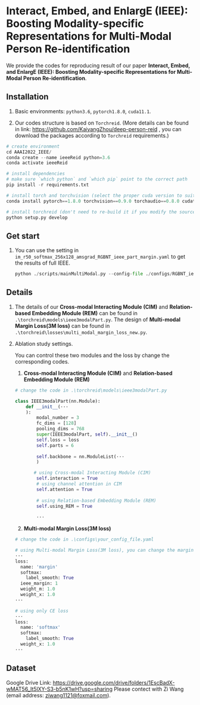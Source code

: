 # Interact, Embed, and EnlargE (IEEE): Boosting Modality-specific Representations for Multi-Modal Person Re-identification

We provide the codes for reproducing result of our paper **Interact, Embed, and EnlargE (IEEE): Boosting Modality-specific Representations for Multi-Modal Person Re-identification**.



## Installation

1. Basic environments: `python3.6`, `pytorch1.8.0`, `cuda11.1`.

2. Our codes structure is based on `Torchreid`. (More details can be found in link: https://github.com/KaiyangZhou/deep-person-reid , you can download the packages according to `Torchreid` requirements.)

```python
# create environment
cd AAAI2022_IEEE/
conda create --name ieeeReid python=3.6
conda activate ieeeReid

# install dependencies
# make sure `which python` and `which pip` point to the correct path
pip install -r requirements.txt

# install torch and torchvision (select the proper cuda version to suit your machine)
conda install pytorch==1.8.0 torchvision==0.9.0 torchaudio==0.8.0 cudatoolkit=11.1 -c pytorch -c conda-forge

# install torchreid (don't need to re-build it if you modify the source code)
python setup.py develop
```



## Get start

1. You can use the setting in `im_r50_softmax_256x128_amsgrad_RGBNT_ieee_part_margin.yaml` to get the results of full IEEE.

   ```python
   python ./scripts/mainMultiModal.py --config-file ./configs/RGBNT_ieee_part_margin.yaml --seed 40
   ```

## Details

1. The details of our  **Cross-modal Interacting Module (CIM)** and **Relation-based Embedding Module (REM)** can be found in `.\torchreid\models\ieee3modalPart.py`. The design of  **Multi-modal Margin Loss(3M loss)** can be found in `.\torchreid\losses\multi_modal_margin_loss_new.py`.

2. Ablation study settings.

   You can control these two modules and the loss by change the corresponding codes.

   1) **Cross-modal Interacting Module (CIM)** and **Relation-based Embedding Module (REM)**
   
   ```python
   # change the code in .\torchreid\models\ieee3modalPart.py
   
   class IEEE3modalPart(nn.Module):
       def __init__(···
       ):
           modal_number = 3
           fc_dims = [128]
           pooling_dims = 768
           super(IEEE3modalPart, self).__init__()
           self.loss = loss
           self.parts = 6
           
           self.backbone = nn.ModuleList(···
           )

   		  # using Cross-modal Interacting Module (CIM)
           self.interaction = True
           # using channel attention in CIM
           self.attention = True
           
           # using Relation-based Embedding Module (REM)
           self.using_REM = True
           
           ···
   ```
   
   2) **Multi-modal Margin Loss(3M loss)**
   
   ```python
   # change the code in .\configs\your_config_file.yaml
   
   # using Multi-modal Margin Loss(3M loss), you can change the margin by modify the parameter of "ieee_margin".
   ···
   loss:
     name: 'margin'
     softmax:
       label_smooth: True
     ieee_margin: 1
     weight_m: 1.0
     weight_x: 1.0
   ···
   
   # using only CE loss
   ···
   loss:
     name: 'softmax'
     softmax:
       label_smooth: True
     weight_x: 1.0
   ···
   ```
   
 ## Dataset
   Google Drive Link: https://drive.google.com/drive/folders/1EscBadX-wMAT56_It5lXY-S3-b5nK1wH?usp=sharing
   Please contect with Zi Wang (email address: ziwang1121@foxmail.com).
 
